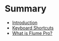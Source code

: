 # Summary

* [Introduction](README.md)
* [Keyboard Shortcuts](keyboard-shortcuts.md)
* [What is Flume Pro?](what-is-flume-pro.md)

